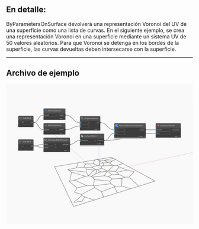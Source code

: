 ## En detalle:
ByParametersOnSurface devolverá una representación Voronoi del UV de una superficie como una lista de curvas. En el siguiente ejemplo, se crea una representación Voronoi en una superficie mediante un sistema UV de 50 valores aleatorios. Para que Voronoi se detenga en los bordes de la superficie, las curvas devueltas deben intersecarse con la superficie.
___
## Archivo de ejemplo

![ByParametersOnSurface](./Tessellation.Voronoi.ByParametersOnSurface_img.jpg)

